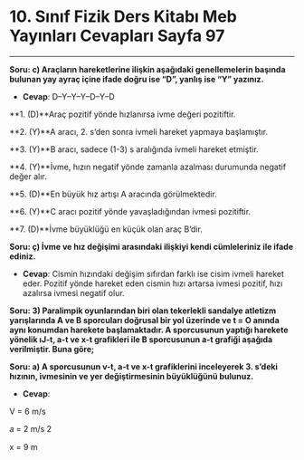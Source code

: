 # 10. Sınıf Fizik Ders Kitabı Meb Yayınları Cevapları Sayfa 97

---

**Soru: c) Araçların hareketlerine ilişkin aşağıdaki genellemelerin başında bulunan yay ayraç içine ifade doğru ise “D”, yanlış ise “Y” yazınız.**

-   **Cevap**: D–Y–Y–Y–D–Y–D

**1. (D)**Araç pozitif yönde hızlanırsa ivme değeri pozitiftir.

**2. (Y)**A aracı, 2. s’den sonra ivmeli hareket yapmaya başlamıştır.

**3. (Y)**B aracı, sadece (1-3) s aralığında ivmeli hareket etmiştir.

**4. (Y)**İvme, hızın negatif yönde zamanla azalması durumunda negatif değer alır.

**5. (D)**En büyük hız artışı A aracında görülmektedir.

**6. (Y)**C aracı pozitif yönde yavaşladığından ivmesi pozitiftir.

**7. (D)**İvme büyüklüğü en küçük olan araç B’dir.

**Soru: ç) İvme ve hız değişimi arasındaki ilişkiyi kendi cümleleriniz ile ifade ediniz.**

-   **Cevap**: Cismin hızındaki değişim sıfırdan farklı ise cisim ivmeli hareket eder. Pozitif yönde hareket eden cismin hızı artarsa ivmesi pozitif, hızı azalırsa ivmesi negatif olur.

**Soru: 3) Paralimpik oyunlarından biri olan tekerlekli sandalye atletizm yarışlarında A ve B sporcuları doğrusal bir yol üzerinde ve t = O anında aynı konumdan harekete başlamaktadır. A sporcusunun yaptığı harekete yönelik ıJ-t, a-t ve x-t grafikleri ile B sporcusunun a-t grafiği aşağıda verilmiştir. Buna göre;**

**Soru: a) A sporcusunun ν-t, a-t ve x-t grafiklerini inceleyerek 3. s’deki hızının, ivmesinin ve yer değiştirmesinin büyüklüğünü bulunuz.**

-   **Cevap**:

V = 6 m/s

𝑎 = 2 m/s 2

x = 9 m
